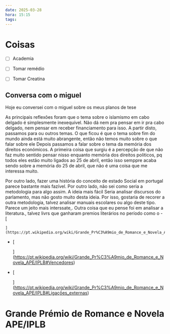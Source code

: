 ```yaml
---
date: 2025-03-28
hora: 15:15
tags:
---
```





# Coisas
- [ ] Academia
- [ ] Tomar remédio
- [ ] Tomar Creatina



## Conversa com o miguel

Hoje eu conversei com o miguel sobre os meus planos de tese 

As principais reflexões foram que o tema sobre o islamismo em cabo delgado é simplesmente inexequível. Não dá nem pra pensar em ir pra cabo delgado, nem pensar em receber financiamento para isso. 
A partir disto, passamos para ou outros temas. O que ficou  é que o tema sobre  fim do mundo ainda está muito abrangente, então não temos muito sobre o que falar sobre ele
Depois passamos a falar sobre o tema da memória dos direitos económicos. A primeira coisa que surgiu é a percepção de que não faz muito sentido pensar nisso enquanto memória dos direitos politicos, pq todos eles estão muito ligados ao 25 de abril, então isso semppre acaba sendo sobre a memória do 25 de abril, que não é uma coisa que me interessa muito.

Por outro lado, fazer uma história do conceito de estado Social em portugal parece bastante mais fazível. Por outro lado, não sei como seria a metodologia para algo assim. A ideia mais fácil Seria analisar discursos do parlamento, mas não gosto muito desta ideia. Por isso, gostaria de recorer a outra metodologia, talvez analisar manuais escolares ou algo deste tipo. Parece um jeito mais interssate,. Outra coisa que eu pense  foi em analisar a literatura., talvez livrs que ganharam premios literários no período como o - [
    
    ](https://pt.wikipedia.org/wiki/Grande_Pr%C3%A9mio_de_Romance_e_Novela_APE/IPLB#)
- [
    
    ](https://pt.wikipedia.org/wiki/Grande_Pr%C3%A9mio_de_Romance_e_Novela_APE/IPLB#Vencedores)
    
- [
    
    ](https://pt.wikipedia.org/wiki/Grande_Pr%C3%A9mio_de_Romance_e_Novela_APE/IPLB#Ligações_externas)
    

# Grande Prémio de Romance e Novela APE/IPLB
